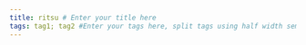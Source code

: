 ```yaml
---
title: ritsu # Enter your title here
tags: tag1; tag2 #Enter your tags here, split tags using half width semicolon (;)
---
```


